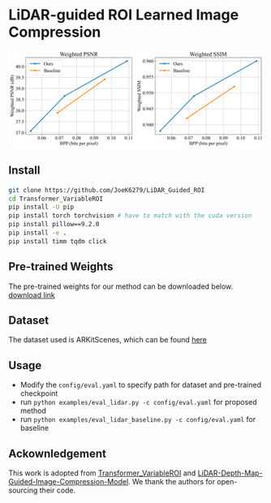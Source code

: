 # LiDAR-guided ROI Learned Image Compression

![image](roi_lidar.png)

## Install
```bash
git clone https://github.com/JoeK6279/LiDAR_Guided_ROI
cd Transformer_VariableROI
pip install -U pip
pip install torch torchvision # have to match with the cuda version
pip install pillow==9.2.0
pip install -e .
pip install timm tqdm click
```

## Pre-trained Weights
The pre-trained weights for our method can be downloaded below. <br>
<a href="" download>
  download link
</a>

## Dataset
The dataset used is ARKitScenes, which can be found [here](https://github.com/apple/ARKitScenes)

## Usage
- Modify the `config/eval.yaml` to specify path for dataset and pre-trained checkpoint
- run `python examples/eval_lidar.py -c config/eval.yaml` for proposed method
- run `python examples/eval_lidar_baseline.py -c config/eval.yaml` for baseline


## Ackownledgement
This work is adopted from [Transformer_VariableROI](https://github.com/NYCU-MAPL/Transformer_VariableROI) and [LiDAR-Depth-Map-Guided-Image-Compression-Model](https://github.com/AlessandroGnutti/LiDAR-Depth-Map-Guided-Image-Compression-Model). We thank the authors for open-sourcing their code.

